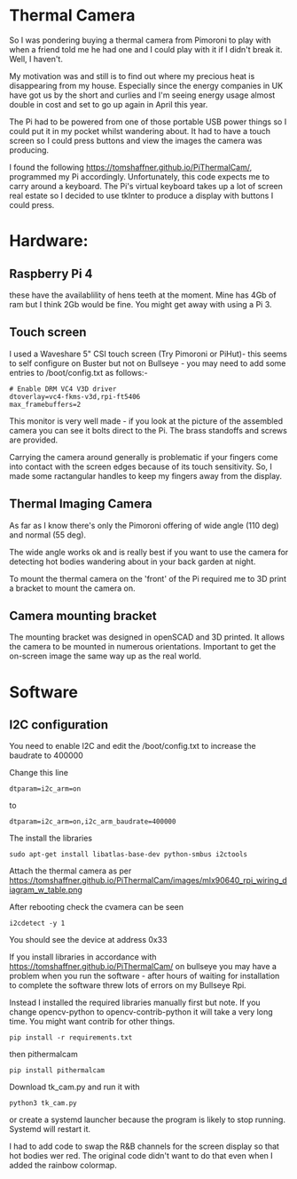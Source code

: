 # Thermal Camera

So I was pondering buying a thermal camera from Pimoroni to play with when a friend told me he had one and I could play with it if I didn't break it. Well, I haven't.

My motivation was and still is to find out where my precious heat is disappearing from my house. Especially since the energy companies in UK have got us by the short and curlies and I'm seeing energy usage almost double in cost and set to go up again in April this year.

The Pi had to be powered from one of those portable USB power things so I could put it in my pocket whilst wandering about. It had to have a touch screen so I could press buttons and view the images the camera was producing.

I found the following https://tomshaffner.github.io/PiThermalCam/, programmed my Pi accordingly. Unfortunately, this code expects me to carry around a keyboard. The Pi's virtual keyboard takes up a lot of screen real estate so I decided to use tkInter to produce a display with buttons I could press.

# Hardware:

## Raspberry Pi 4	

these have the availablility of hens teeth at the moment. Mine has 4Gb of ram but I think 2Gb would be fine. You might get away with using a Pi 3.

## Touch screen

I used a Waveshare 5" CSI touch screen (Try Pimoroni or PiHut)- this seems to self configure on Buster but not on Bullseye - you may need to add some entries to /boot/config.txt as follows:-

```
# Enable DRM VC4 V3D driver
dtoverlay=vc4-fkms-v3d,rpi-ft5406
max_framebuffers=2

```

This monitor is very well made - if you look at the picture of the assembled camera you can see it bolts direct to the Pi. The brass standoffs and screws are provided.

Carrying the camera around generally is problematic if your fingers come into contact with the screen edges because of its touch sensitivity. So, I made some ractangular handles to keep my fingers away from the display.


## Thermal Imaging Camera

As far as I know there's only the Pimoroni offering of wide angle (110 deg) and normal (55 deg).

The wide angle works ok and is really best if you want to use the camera for detecting hot bodies wandering about in your back garden at night.

To mount the thermal camera on the 'front' of the Pi required me to 3D print a bracket to mount the camera on.

##  Camera mounting bracket

The mounting bracket was designed in openSCAD and 3D printed. It allows the camera to be mounted in numerous orientations. Important to get the on-screen image the same way up as the real world.


# Software

## I2C configuration

You need to enable I2C and edit the /boot/config.txt to increase the baudrate to 400000

Change this line
```
dtparam=i2c_arm=on
```

to
```
dtparam=i2c_arm=on,i2c_arm_baudrate=400000
```

The install the libraries
```
sudo apt-get install libatlas-base-dev python-smbus i2ctools 
```

Attach the thermal camera as per https://tomshaffner.github.io/PiThermalCam/images/mlx90640_rpi_wiring_diagram_w_table.png

After rebooting check the cvamera can be seen

```
i2cdetect -y 1
```

You should see the device at address 0x33



If you install libraries in accordance with https://tomshaffner.github.io/PiThermalCam/ on bullseye you may have a problem when you run the software - after hours of waiting for installation to complete the software threw lots of errors on my Bullseye Rpi.


Instead I installed the required libraries manually first but note. If you change opencv-python to opencv-contrib-python it will take a very long time. You might want contrib for other things.

```
pip install -r requirements.txt
```

then pithermalcam

```
pip install pithermalcam
```


Download tk_cam.py and run it with 
```
python3 tk_cam.py 
```
or create a systemd launcher because the program is likely to stop running. Systemd will restart it.

I had to add code to swap the R&B channels for the screen display so that hot bodies wer red. The original code didn't want to do that even when I added the rainbow colormap.
